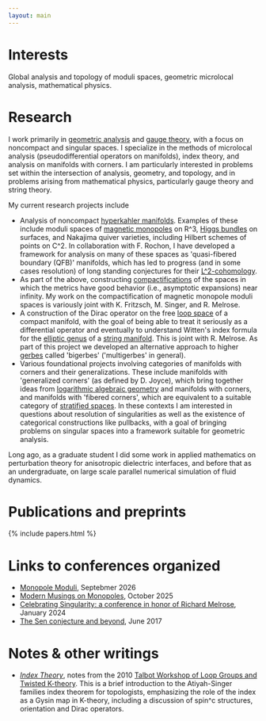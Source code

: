 ```yaml
---
layout: main
---
```


# Interests
	
Global analysis and topology of moduli spaces, geometric microlocal analysis, mathematical physics.
	
# Research

I work primarily in [geometric analysis](https://en.wikipedia.org/wiki/Geometric_analysis) and [gauge theory](https://en.wikipedia.org/wiki/Gauge_theory_(mathematics)),
with a focus on noncompact and singular spaces.
I specialize in the methods of microlocal analysis (pseudodifferential 
operators on manifolds), index theory, and analysis on manifolds with
corners. I am particularly interested in problems set within the intersection of
analysis, geometry, and topology, and in problems arising from mathematical
physics, particularly gauge theory and string theory.


My current research projects include 

- Analysis of noncompact [hyperkahler manifolds](https://en.wikipedia.org/wiki/Hyperk%C3%A4hler_manifold).
Examples of these include moduli spaces of [magnetic monopoles](https://en.wikipedia.org/wiki/Bogomolny_equations) on R^3, 
[Higgs bundles](https://en.wikipedia.org/wiki/Hitchin's_equations) on surfaces, and 
Nakajima quiver varieties, including Hilbert schemes of points on C^2.
In collaboration with F. Rochon, I have developed
a framework for analysis on many of these spaces as 'quasi-fibered boundary (QFB)' manifolds,
which has led to progress (and in some cases resolution) of long standing conjectures
for their [L^2-cohomology](https://en.wikipedia.org/wiki/L%C2%B2_cohomology).
- As part of the above, constructing [compactifications](https://en.wikipedia.org/wiki/Compactification_(mathematics)) of the spaces in which the metrics have good behavior 
(i.e., asymptotic expansions) near infinity. My work on the compactification
of magnetic monopole moduli spaces is variously joint with K. Fritzsch,
M. Singer, and R. Melrose.
- A construction of the Dirac operator on the free [loop space](https://en.wikipedia.org/wiki/Loop_space) of a compact manifold, with the goal of being able to treat it seriously as a differential
operator and eventually to understand Witten's index formula for the [elliptic
genus](https://en.wikipedia.org/wiki/Genus_of_a_multiplicative_sequence#Witten_genus)
of a [string manifold](https://en.wikipedia.org/wiki/String_group). This is joint with R. Melrose.
As part of this project we developed an alternative approach to higher [gerbes](https://en.wikipedia.org/wiki/Bundle_gerbe) called 'bigerbes' ('multigerbes' in general).
- Various foundational projects involving categories of manifolds with corners and their
generalizations. These include manifolds with 'generalized corners' (as defined by D. Joyce),
which bring together ideas from [logarithmic algebraic geometry](https://en.wikipedia.org/wiki/Log_structure) and manifolds with corners, and manifolds with 'fibered corners', which are equivalent
to a suitable category of [stratified spaces](https://en.wikipedia.org/wiki/Thom%E2%80%93Mather_stratified_space). In these contexts I am interested in questions about resolution of singularities
as well as the existence of categorical constructions like pullbacks, with a goal
of bringing problems on singular spaces into a framework suitable for geometric analysis.

Long ago, as a graduate student I did some work in applied mathematics on perturbation theory for
anisotropic dielectric interfaces, and before that as an undergraduate, on large scale parallel
numerical simulation of fluid dynamics.

# Publications and preprints

{% include papers.html %}

# Links to conferences organized

- [Monopole Moduli](https://www.icts.res.in/program/Mnpl2026), Septebmer 2026
- [Modern Musings on Monopoles](https://scgp.stonybrook.edu/archives/45383), October 2025
- [Celebrating Singularity: a conference in honor of Richard Melrose](CelebratingSingularity2024/), January 2024
- [The Sen conjecture and beyond](senworkshop/), June 2017

# Notes & other writings
		
- [*Index Theory*](docs/index_theory.pdf), notes from the 2010 [Talbot Workshop
  of Loop Groups and Twisted K-theory](http://math.mit.edu/conferences/talbot/).
This is a brief introduction to the Atiyah-Singer families index theorem for
topologists, emphasizing the role of the index as a Gysin map in K-theory,
including a discussion of spin^c structures, orientation and Dirac operators.

